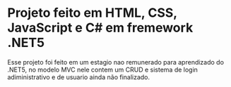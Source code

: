 # Projeto feito em HTML, CSS, JavaScript e C# em fremework .NET5
 Esse projeto foi feito em um estagio nao remunerado para aprendizado do .NET5, no modelo MVC nele contem um CRUD e sistema de login adiministrativo e de usuario ainda não finalizado.
